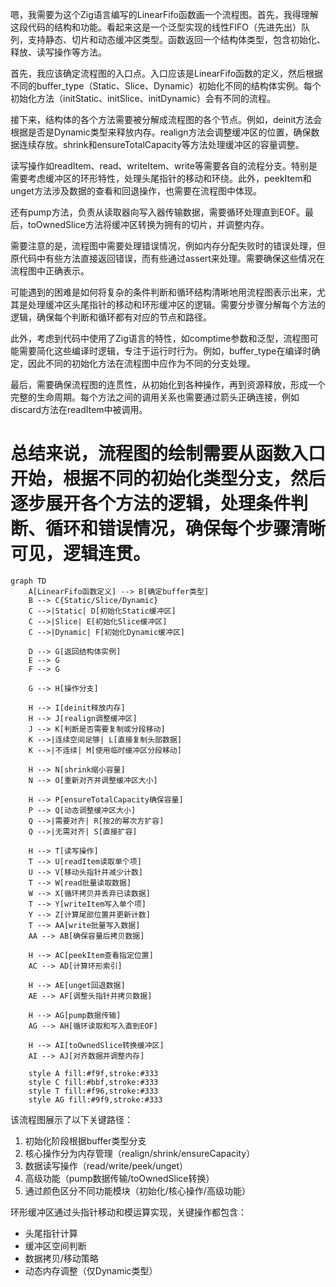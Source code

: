 嗯，我需要为这个Zig语言编写的LinearFifo函数画一个流程图。首先，我得理解这段代码的结构和功能。看起来这是一个泛型实现的线性FIFO（先进先出）队列，支持静态、切片和动态缓冲区类型。函数返回一个结构体类型，包含初始化、释放、读写操作等方法。

首先，我应该确定流程图的入口点。入口应该是LinearFifo函数的定义，然后根据不同的buffer_type（Static、Slice、Dynamic）初始化不同的结构体实例。每个初始化方法（initStatic、initSlice、initDynamic）会有不同的流程。

接下来，结构体的各个方法需要被分解成流程图的各个节点。例如，deinit方法会根据是否是Dynamic类型来释放内存。realign方法会调整缓冲区的位置，确保数据连续存放。shrink和ensureTotalCapacity等方法处理缓冲区的容量调整。

读写操作如readItem、read、writeItem、write等需要各自的流程分支。特别是需要考虑缓冲区的环形特性，处理头尾指针的移动和环绕。此外，peekItem和unget方法涉及数据的查看和回退操作，也需要在流程图中体现。

还有pump方法，负责从读取器向写入器传输数据，需要循环处理直到EOF。最后，toOwnedSlice方法将缓冲区转换为拥有的切片，并调整内存。

需要注意的是，流程图中需要处理错误情况，例如内存分配失败时的错误处理，但原代码中有些方法直接返回错误，而有些通过assert来处理。需要确保这些情况在流程图中正确表示。

可能遇到的困难是如何将复杂的条件判断和循环结构清晰地用流程图表示出来，尤其是处理缓冲区头尾指针的移动和环形缓冲区的逻辑。需要分步骤分解每个方法的逻辑，确保每个判断和循环都有对应的节点和路径。

此外，考虑到代码中使用了Zig语言的特性，如comptime参数和泛型，流程图可能需要简化这些编译时逻辑，专注于运行时行为。例如，buffer_type在编译时确定，因此不同的初始化方法在流程图中应作为不同的分支处理。

最后，需要确保流程图的连贯性，从初始化到各种操作，再到资源释放，形成一个完整的生命周期。每个方法之间的调用关系也需要通过箭头正确连接，例如discard方法在readItem中被调用。

总结来说，流程图的绘制需要从函数入口开始，根据不同的初始化类型分支，然后逐步展开各个方法的逻辑，处理条件判断、循环和错误情况，确保每个步骤清晰可见，逻辑连贯。
================================================
```mermaid
graph TD
    A[LinearFifo函数定义] --> B[确定buffer类型]
    B --> C{Static/Slice/Dynamic}
    C -->|Static| D[初始化Static缓冲区]
    C -->|Slice| E[初始化Slice缓冲区]
    C -->|Dynamic| F[初始化Dynamic缓冲区]
    
    D --> G[返回结构体实例]
    E --> G
    F --> G
    
    G --> H[操作分支]
    
    H --> I[deinit释放内存]
    H --> J[realign调整缓冲区]
    J --> K[判断是否需要复制或分段移动]
    K -->|连续空间足够| L[直接复制头部数据]
    K -->|不连续| M[使用临时缓冲区分段移动]
    
    H --> N[shrink缩小容量]
    N --> O[重新对齐并调整缓冲区大小]
    
    H --> P[ensureTotalCapacity确保容量]
    P --> Q[动态调整缓冲区大小]
    Q -->|需要对齐| R[按2的幂次方扩容]
    Q -->|无需对齐| S[直接扩容]
    
    H --> T[读写操作]
    T --> U[readItem读取单个项]
    U --> V[移动头指针并减少计数]
    T --> W[read批量读取数据]
    W --> X[循环拷贝并丢弃已读数据]
    T --> Y[writeItem写入单个项]
    Y --> Z[计算尾部位置并更新计数]
    T --> AA[write批量写入数据]
    AA --> AB[确保容量后拷贝数据]
    
    H --> AC[peekItem查看指定位置]
    AC --> AD[计算环形索引]
    
    H --> AE[unget回退数据]
    AE --> AF[调整头指针并拷贝数据]
    
    H --> AG[pump数据传输]
    AG --> AH[循环读取和写入直到EOF]
    
    H --> AI[toOwnedSlice转换缓冲区]
    AI --> AJ[对齐数据并调整内存]
    
    style A fill:#f9f,stroke:#333
    style C fill:#bbf,stroke:#333
    style T fill:#f96,stroke:#333
    style AG fill:#9f9,stroke:#333
``` 

该流程图展示了以下关键路径：
1. 初始化阶段根据buffer类型分支
2. 核心操作分为内存管理（realign/shrink/ensureCapacity）
3. 数据读写操作（read/write/peek/unget）
4. 高级功能（pump数据传输/toOwnedSlice转换）
5. 通过颜色区分不同功能模块（初始化/核心操作/高级功能）

环形缓冲区通过头指针移动和模运算实现，关键操作都包含：
- 头尾指针计算
- 缓冲区空间判断
- 数据拷贝/移动策略
- 动态内存调整（仅Dynamic类型）